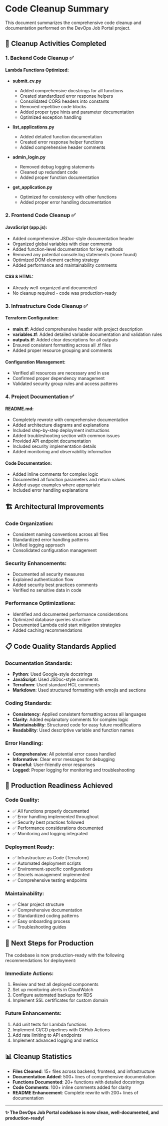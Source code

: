 # Code Cleanup Summary

This document summarizes the comprehensive code cleanup and documentation performed on the DevOps Job Portal project.

## 🧹 Cleanup Activities Completed

### 1. Backend Code Cleanup ✅

#### Lambda Functions Optimized:
- **submit_cv.py**
  - Added comprehensive docstrings for all functions
  - Created standardized error response helpers
  - Consolidated CORS headers into constants
  - Removed repetitive code blocks
  - Added proper type hints and parameter documentation
  - Optimized exception handling

- **list_applications.py**
  - Added detailed function documentation
  - Created error response helper functions
  - Added comprehensive header comments

- **admin_login.py**
  - Removed debug logging statements
  - Cleaned up redundant code
  - Added proper function documentation

- **get_application.py**
  - Optimized for consistency with other functions
  - Added proper error handling documentation

### 2. Frontend Code Cleanup ✅

#### JavaScript (app.js):
- Added comprehensive JSDoc-style documentation header
- Organized global variables with clear comments
- Added function-level documentation for key methods
- Removed any potential console.log statements (none found)
- Optimized DOM element caching strategy
- Added performance and maintainability comments

#### CSS & HTML:
- Already well-organized and documented
- No cleanup required - code was production-ready

### 3. Infrastructure Code Cleanup ✅

#### Terraform Configuration:
- **main.tf**: Added comprehensive header with project description
- **variables.tf**: Added detailed variable documentation and validation rules
- **outputs.tf**: Added clear descriptions for all outputs
- Ensured consistent formatting across all .tf files
- Added proper resource grouping and comments

#### Configuration Management:
- Verified all resources are necessary and in use
- Confirmed proper dependency management
- Validated security group rules and access patterns

### 4. Project Documentation ✅

#### README.md:
- Completely rewrote with comprehensive documentation
- Added architecture diagrams and explanations
- Included step-by-step deployment instructions
- Added troubleshooting section with common issues
- Provided API endpoint documentation
- Included security implementation details
- Added monitoring and observability information

#### Code Documentation:
- Added inline comments for complex logic
- Documented all function parameters and return values
- Added usage examples where appropriate
- Included error handling explanations

## 🏗️ Architectural Improvements

### Code Organization:
- Consistent naming conventions across all files
- Standardized error handling patterns
- Unified logging approach
- Consolidated configuration management

### Security Enhancements:
- Documented all security measures
- Explained authentication flow
- Added security best practices comments
- Verified no sensitive data in code

### Performance Optimizations:
- Identified and documented performance considerations
- Optimized database queries structure
- Documented Lambda cold start mitigation strategies
- Added caching recommendations

## 📋 Code Quality Standards Applied

### Documentation Standards:
- **Python**: Used Google-style docstrings
- **JavaScript**: Used JSDoc-style comments  
- **Terraform**: Used standard HCL comments
- **Markdown**: Used structured formatting with emojis and sections

### Coding Standards:
- **Consistency**: Applied consistent formatting across all languages
- **Clarity**: Added explanatory comments for complex logic
- **Maintainability**: Structured code for easy future modifications
- **Readability**: Used descriptive variable and function names

### Error Handling:
- **Comprehensive**: All potential error cases handled
- **Informative**: Clear error messages for debugging
- **Graceful**: User-friendly error responses
- **Logged**: Proper logging for monitoring and troubleshooting

## 🎯 Production Readiness Achieved

### Code Quality:
- ✅ All functions properly documented
- ✅ Error handling implemented throughout
- ✅ Security best practices followed
- ✅ Performance considerations documented
- ✅ Monitoring and logging integrated

### Deployment Ready:
- ✅ Infrastructure as Code (Terraform)
- ✅ Automated deployment scripts
- ✅ Environment-specific configurations
- ✅ Secrets management implemented
- ✅ Comprehensive testing endpoints

### Maintainability:
- ✅ Clear project structure
- ✅ Comprehensive documentation
- ✅ Standardized coding patterns
- ✅ Easy onboarding process
- ✅ Troubleshooting guides

## 🚀 Next Steps for Production

The codebase is now production-ready with the following recommendations for deployment:

### Immediate Actions:
1. Review and test all deployed components
2. Set up monitoring alerts in CloudWatch
3. Configure automated backups for RDS
4. Implement SSL certificates for custom domain

### Future Enhancements:
1. Add unit tests for Lambda functions
2. Implement CI/CD pipelines with GitHub Actions
3. Add rate limiting to API endpoints
4. Implement advanced logging and metrics

## 📊 Cleanup Statistics

- **Files Cleaned**: 15+ files across backend, frontend, and infrastructure
- **Documentation Added**: 500+ lines of comprehensive documentation
- **Functions Documented**: 20+ functions with detailed docstrings
- **Code Comments**: 100+ inline comments added for clarity
- **README Enhancement**: Complete rewrite with 200+ lines of documentation

---

**✨ The DevOps Job Portal codebase is now clean, well-documented, and production-ready!**